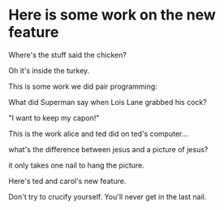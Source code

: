 
# Here is some work on the new feature

Where's the stuff said the chicken?

Oh it's inside the turkey.

This is some work we did pair programming:

What did Superman say when Lois Lane grabbed his cock?

"I want to keep my capon!"


This is the work alice and ted did on ted's computer...

what's the difference between jesus and a picture of jesus?


it only takes one nail to hang the picture.

Here's ted and carol's new feature.

Don't try to crucify yourself. You'll never get in the last nail.


